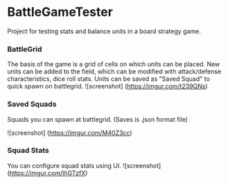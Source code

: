 # BattleGameTester
Project for testing stats and balance units in a board strategy game.

### BattleGrid

The basis of the game is a grid of cells on which units can be placed.
New units can be added to the field, which can be modified with attack/defense characteristics, dice roll stats. Units can be saved as "Saved Squad" to quick spawn on battlegrid.
![screenshot] (https://imgur.com/t239QNs)

### Saved Squads

Squads you can spawn at battlegrid. (Saves is .json format file)

![screenshot] (https://imgur.com/M40Z3cc)

### Squad Stats 

You can configure squad stats using UI.
![screenshot] (https://imgur.com/IhGTzfX)
